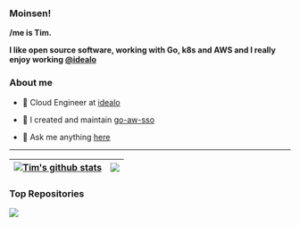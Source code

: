 ### Moinsen!

**/me is Tim.** 

**I like open source software, working with Go, k8s and AWS and I really enjoy working [@idealo](https://www.idealo.de)** 

### About me

- 💼 Cloud Engineer at [idealo](https://jobs.idealo.com)

- 🔨 I created and maintain [go-aw-sso](https://github.com/theurichde/go-aws-sso)

- 💬 Ask me anything [here](https://github.com/theurichde/theurichde/issues)


---

| <a href="https://github.com/theurichde"><img align="center" src="https://github-readme-stats.vercel.app/api?username=theurichde&show_icons=true&include_all_commits=true&theme=buefy&hide_border=true" alt="Tim's github stats" /></a> | <a href="https://github.com/theurichde/github-readme-stats"><img align="center" src="https://github-readme-stats.vercel.app/api/top-langs/?username=theurichde&layout=compact&theme=buefy&hide_border=true" /></a> |
| ------------- | ------------- |

### Top Repositories


<a href="https://github.com/theurichde/go-aws-sso">
  <img align="center" src="https://github-readme-stats.vercel.app/api/pin/?username=theurichde&repo=go-aws-sso&theme=buefy" />
</a>
